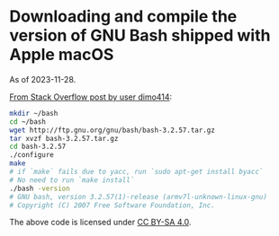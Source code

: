 # Downloading and compile the version of GNU Bash shipped with Apple macOS

As of 2023-11-28.

[From Stack Overflow post by user dimo414](https://stackoverflow.com/a/41554230):

```sh
mkdir ~/bash
cd ~/bash
wget http://ftp.gnu.org/gnu/bash/bash-3.2.57.tar.gz
tar xvzf bash-3.2.57.tar.gz
cd bash-3.2.57
./configure
make
# if `make` fails due to yacc, run `sudo apt-get install byacc`
# No need to run `make install`
./bash -version
# GNU bash, version 3.2.57(1)-release (armv7l-unknown-linux-gnu)
# Copyright (C) 2007 Free Software Foundation, Inc.
```
 
The above code is licensed under [CC BY-SA 4.0](https://creativecommons.org/licenses/by-sa/4.0/).
